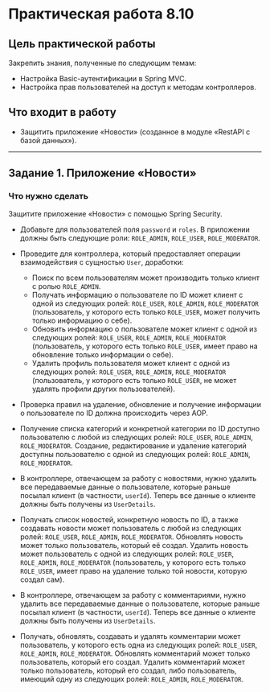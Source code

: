 # Практическая работа 8.10

## Цель практической работы
Закрепить знания, полученные по следующим темам:
- Настройка Basic-аутентификации в Spring MVC.
- Настройка прав пользователей на доступ к методам контроллеров.

## Что входит в работу
- Защитить приложение «Новости» (созданное в модуле «RestAPI с базой данных»).

---

## Задание 1. Приложение «Новости»

### Что нужно сделать
Защитите приложение «Новости» с помощью Spring Security.

- Добавьте для пользователей поля `password` и `roles`. В приложении должны быть следующие роли: `ROLE_ADMIN`, `ROLE_USER`, `ROLE_MODERATOR`.
- Проведите для контроллера, который предоставляет операции взаимодействия с сущностью `User`, доработки:
    - Поиск по всем пользователям может производить только клиент с ролью `ROLE_ADMIN`.
    - Получать информацию о пользователе по ID может клиент с одной из следующих ролей: `ROLE_USER`, `ROLE_ADMIN`, `ROLE_MODERATOR` (пользователь, у которого есть только `ROLE_USER`, может получить только информацию о себе).
    - Обновить информацию о пользователе может клиент с одной из следующих ролей: `ROLE_USER`, `ROLE_ADMIN`, `ROLE_MODERATOR` (пользователь, у которого есть только `ROLE_USER`, имеет право на обновление только информации о себе).
    - Удалить профиль пользователя может клиент с одной из следующих ролей: `ROLE_USER`, `ROLE_ADMIN`, `ROLE_MODERATOR` (пользователь, у которого есть только `ROLE_USER`, не может удалять профили других пользователей).

- Проверка правил на удаление, обновление и получение информации о пользователе по ID должна происходить через AOP.

- Получение списка категорий и конкретной категории по ID доступно пользователю с любой из следующих ролей: `ROLE_USER`, `ROLE_ADMIN`, `ROLE_MODERATOR`. Создание, редактирование и удаление категорий доступны пользователю с одной из следующих ролей: `ROLE_ADMIN`, `ROLE_MODERATOR`.

- В контроллере, отвечающем за работу с новостями, нужно удалить все передаваемые данные о пользователе, которые раньше посылал клиент (в частности, `userId`). Теперь все данные о клиенте должны быть получены из `UserDetails`.

- Получать список новостей, конкретную новость по ID, а также создавать новости может пользователь с любой из следующих ролей: `ROLE_USER`, `ROLE_ADMIN`, `ROLE_MODERATOR`. Обновлять новость может только пользователь, который её создал. Удалить новость может пользователь с одной из следующих ролей: `ROLE_USER`, `ROLE_ADMIN`, `ROLE_MODERATOR` (пользователь, у которого есть только `ROLE_USER`, имеет право на удаление только той новости, которую создал сам).

- В контроллере, отвечающем за работу с комментариями, нужно удалить все передаваемые данные о пользователе, которые раньше посылал клиент (в частности, `userId`). Теперь все данные о клиенте должны быть получены из `UserDetails`.

- Получать, обновлять, создавать и удалять комментарии может пользователь, у которого есть одна из следующих ролей: `ROLE_USER`, `ROLE_ADMIN`, `ROLE_MODERATOR`. Обновлять комментарий может только пользователь, который его создал. Удалить комментарий может только пользователь, который его создал, либо пользователь, имеющий одну из следующих ролей: `ROLE_ADMIN`, `ROLE_MODERATOR`.
